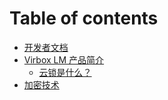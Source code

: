 # Table of contents

* [开发者文档](README.md)
* [Virbox LM 产品简介](virbox-lm-chan-pin-jian-jie/README.md)
  * [云锁是什么？](virbox-lm-chan-pin-jian-jie/yun-suo-shi-shi-mo.md)
* [加密技术](jia-mi-ji-shu.md)


